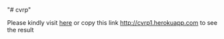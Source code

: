"# cvrp" 

Please kindly visit [here](http://cvrp1.herokuapp.com) or copy this link http://cvrp1.herokuapp.com  to see the result
